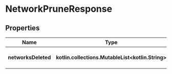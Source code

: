 
# NetworkPruneResponse

## Properties
| Name | Type | Description | Notes |
| ------------ | ------------- | ------------- | ------------- |
| **networksDeleted** | **kotlin.collections.MutableList&lt;kotlin.String&gt;** | Networks that were deleted |  [optional] |



